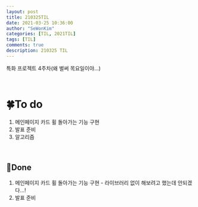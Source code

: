 ```yaml
---
layout: post
title: 210325TIL 
date: 2021-03-25 10:36:00
author: "SeWonKim"
categories: [TIL, 2021TIL]
tags: [TIL]
comments: true
description: 210325 TIL
---
```


특화 프로젝트 4주차(왜 벌써 목요일이야...)

&nbsp;
&nbsp;

# 🍀To do

1. 메인페이지 카드 휠 돌아가는 기능 구현
2. 발표 준비
3. 알고리즘
   
&nbsp;
&nbsp;

## 🌳Done

1. 메인페이지 카드 휠 돌아가는 기능 구현 - 라이브러리 없이 해보려고 했는데 안되겠다...!
2. 발표 준비
   
&nbsp;
&nbsp;

